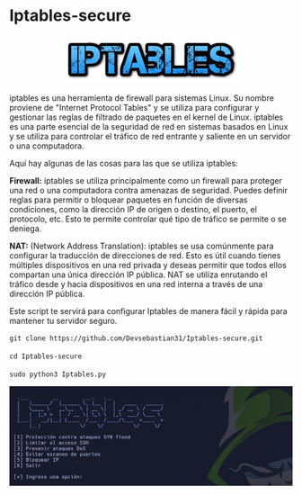 # Iptables-secure

<p align="center">
<img src="Logotipo.png">
</p>

iptables es una herramienta de firewall para sistemas Linux. Su nombre proviene de "Internet Protocol Tables" y se utiliza para configurar y gestionar las reglas de filtrado de paquetes en el kernel de Linux. iptables es una parte esencial de la seguridad de red en sistemas basados en Linux y se utiliza para controlar el tráfico de red entrante y saliente en un servidor o una computadora.

Aquí hay algunas de las cosas para las que se utiliza iptables:

**Firewall:** iptables se utiliza principalmente como un firewall para proteger una red o una computadora contra amenazas de seguridad. Puedes definir reglas para permitir o bloquear paquetes en función de diversas condiciones, como la dirección IP de origen o destino, el puerto, el protocolo, etc. Esto te permite controlar qué tipo de tráfico se permite o se deniega.

**NAT:** (Network Address Translation): iptables se usa comúnmente para configurar la traducción de direcciones de red. Esto es útil cuando tienes múltiples dispositivos en una red privada y deseas permitir que todos ellos compartan una única dirección IP pública. NAT se utiliza enrutando el tráfico desde y hacia dispositivos en una red interna a través de una dirección IP pública.

Este script te servirá para configurar Iptables de manera fácil y rápida para mantener tu servidor seguro.

```
git clone https://github.com/Devsebastian31/Iptables-secure.git

cd Iptables-secure

sudo python3 Iptables.py
```

<p align="center">
<img src="./Img/Iptables.png">
</p>
